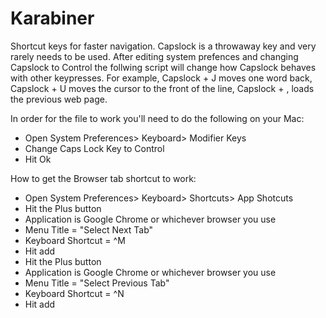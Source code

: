 # Karabiner
Shortcut keys for faster navigation. Capslock is a throwaway key and very rarely needs to be used. 
After editing system prefences and changing Capslock to Control the follwing script will change 
how Capslock behaves with other keypresses. For example, Capslock + J moves one word back, 
Capslock + U moves the cursor to the front of the line, Capslock + , loads the previous web page. 

In order for the file to work you'll need to do the following on your Mac:
- Open System Preferences> Keyboard> Modifier Keys
- Change Caps Lock Key to Control
- Hit Ok

How to get the Browser tab shortcut to work:
- Open System Preferences> Keyboard> Shortcuts> App Shotcuts
- Hit the Plus button
- Application is Google Chrome or whichever browser you use
- Menu Title = "Select Next Tab"
- Keyboard Shortcut = ^M
- Hit add
- Hit the Plus button
- Application is Google Chrome or whichever browser you use
- Menu Title = "Select Previous Tab"
- Keyboard Shortcut = ^N
- Hit add

